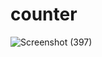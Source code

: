 # counter
![Screenshot (397)](https://user-images.githubusercontent.com/92775489/148640487-6d42a483-021f-42ae-8657-d503e1320778.png)
